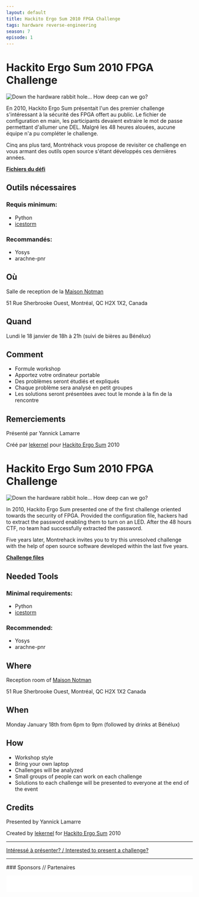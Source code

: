 ```yaml
---
layout: default
title: Hackito Ergo Sum 2010 FPGA Challenge
tags: hardware reverse-engineering
season: 7
episode: 1
---
```


# Hackito Ergo Sum 2010 FPGA Challenge

![Down the hardware rabbit hole... How deep can we go?](http://i.imgur.com/DvTnkD2.png)

En 2010, Hackito Ergo Sum présentait l'un des premier challenge s'intéressant à
la sécurité des FPGA offert au public. Le fichier de configuration en main, les
participants devaient extraire le mot de passe permettant d'allumer une DEL.
Malgré les 48 heures alouées, aucune équipe n'a pu compléter le challenge.

Cinq ans plus tard, Montréhack vous propose de revisiter ce challenge en vous
armant des outils open source s'étant développés ces dernières années.

**[Fichiers du défi](https://github.com/montrehack/challenges/tree/master/2016-01-18/build)**

## Outils nécessaires

### Requis minimum:

- Python
- [icestorm](https://github.com/ylm/icestorm)

### Recommandés:

- Yosys
- arachne-pnr

## Où

Salle de reception de la [Maison Notman](http://notman.org/)

51 Rue Sherbrooke Ouest, Montréal, QC H2X 1X2, Canada

## Quand

Lundi le 18 janvier de 18h à 21h (suivi de bières au Bénélux)

## Comment

* Formule workshop
* Apportez votre ordinateur portable
* Des problèmes seront étudiés et expliqués
* Chaque problème sera analysé en petit groupes
* Les solutions seront présentées avec tout le monde à la fin de la rencontre

## Remerciements

Présenté par Yannick Lamarre

Créé par [lekernel](http://m-labs.hk/) pour [Hackito Ergo Sum](http://hackitoergosum.org/) 2010

<a id="english"></a>
# Hackito Ergo Sum 2010 FPGA Challenge

![Down the hardware rabbit hole... How deep can we go?](http://i.imgur.com/DvTnkD2.png)

In 2010, Hackito Ergo Sum presented one of the first challenge oriented towards
the security of FPGA. Provided the configuration file, hackers had to extract
the password enabling them to turn on an LED. After the 48 hours CTF, no team
had successfully extracted the password.

Five years later, Montrehack invites you to try this unresolved challenge with
the help of open source software developed within the last five years.

**[Challenge files](https://github.com/montrehack/challenges/tree/master/2016-01-18/build)**

## Needed Tools

### Minimal requirements:

- Python
- [icestorm](https://github.com/ylm/icestorm)

### Recommended:

- Yosys
- arachne-pnr

## Where

Reception room of [Maison Notman](http://notman.org/)

51 Rue Sherbrooke Ouest, Montréal, QC H2X 1X2 Canada

## When

Monday January 18th from 6pm to 9pm (followed by drinks at Bénélux)

## How

* Workshop style
* Bring your own laptop
* Challenges will be analyzed
* Small groups of people can work on each challenge
* Solutions to each challenge will be presented to everyone at the end of the event

## Credits

Presented by Yannick Lamarre

Created by [lekernel](http://m-labs.hk/) for [Hackito Ergo Sum](http://hackitoergosum.org/) 2010

<hr/>

[Intéressé à présenter? / Interested to present a challenge?](https://github.com/montrehack/montrehack.github.com/wiki/Present-at-Montrehack)

<hr/>
### Sponsors // Partenaires

[![Brasserie Benelux](/images/benelux.png)](http://brasseriebenelux.com/)
